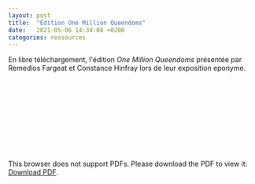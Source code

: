 ```yaml
---
layout: post
title:  "Édition One Million Queendoms"
date:   2021-05-06 14:34:08 +0200
categories: ressources
---
```

En libre téléchargement, l'édition *One Million Queendoms* présentée par Remedios Fargeat et Constance Hinfray lors de leur exposition eponyme.


<object data="http://laguerriere.net/imgs/onemillionqueendoms_editionnumerique.pdf" type="application/pdf" width="100%" height="550px">
    <embed src="http://laguerriere.net/imgs/onemillionqueendoms_editionnumerique.pdf">
        <p>This browser does not support PDFs. Please download the PDF to view it: <a href="http://laguerriere.net/imgs/onemillionqueendoms_editionnumerique.pdf">Download PDF</a>.</p>
    </embed>
</object>
